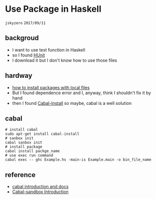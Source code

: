 # Use Package in Haskell
`jskyzero` `2017/09/11`

## backgroud

+ I want to use test function in Haskell
+ so I found [HUnit](https://hackage.haskell.org/package/HUnit)
+ I download it but I don't know how to use those files

## hardway

+ [how to install packages with local files](https://wiki.haskell.org/Cabal/How_to_install_a_Cabal_package)
+ But I found dependence error and I, anyway, think I shouldn't fix it by hand
+ then I found [Cabal-Install](https://wiki.haskell.org/Cabal-Install) so maybe, cabal is a well solution

## cabal
```shell
# install cabal
sudo apt-get install cabal-install
# sanbox init
cabal sanbox init
# install package
cabal install packge_name
# use exec run command
cabal exec -- ghc Example.hs -main-is Example.main -o bin_file_name
```

## reference

+ [cabal introduction and docs](https://www.haskell.org/cabal/users-guide/intro.html)
+ [Cabal-sandbox Introduction](http://coldwa.st/e/blog/2013-08-20-Cabal-sandbox.html)
